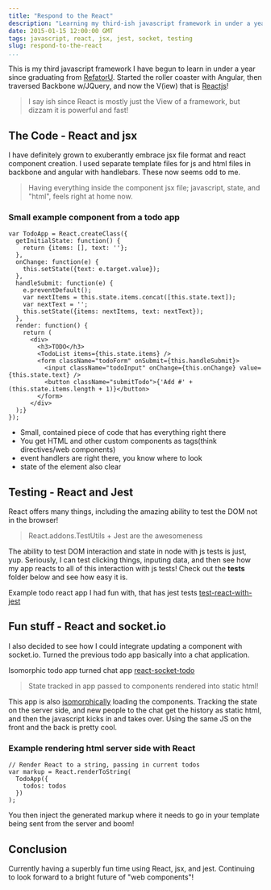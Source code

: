 ```yaml
---
title: "Respond to the React"
description: "Learning my third-ish javascript framework in under a year, me likee!"
date: 2015-01-15 12:00:00 GMT
tags: javascript, react, jsx, jest, socket, testing
slug: respond-to-the-react
...
```


This is my third javascript framework I have begun to learn in under a year since graduating from [RefatorU](www.refactoru.com). Started the roller coaster with Angular, then traversed Backbone w/JQuery, and now the V(iew) that is [Reactjs](https://facebook.github.io/react/)!

> I say ish since React is mostly just the View of a framework, but dizzam it is powerful and fast!

## The Code - React and jsx

I have definitely grown to exuberantly embrace jsx file format and react component creation. I used separate template files for js and html files in backbone and angular with handlebars. These now seems odd to me.

> Having everything inside the component jsx file; javascript, state, and "html", feels right at home now.

### Small example component from a todo app

```
var TodoApp = React.createClass({
  getInitialState: function() {
    return {items: [], text: ''};
  },
  onChange: function(e) {
    this.setState({text: e.target.value});
  },
  handleSubmit: function(e) {
    e.preventDefault();
    var nextItems = this.state.items.concat([this.state.text]);
    var nextText = '';
    this.setState({items: nextItems, text: nextText});
  },
  render: function() {
    return (
      <div>
        <h3>TODO</h3>
        <TodoList items={this.state.items} />
        <form className="todoForm" onSubmit={this.handleSubmit}>
          <input className="todoInput" onChange={this.onChange} value={this.state.text} />
          <button className="submitTodo">{'Add #' + (this.state.items.length + 1)}</button>
        </form>
      </div>
  );}
});
```

- Small, contained piece of code that has everything right there
- You get HTML and other custom components as tags(think directives/web components)
- event handlers are right there, you know where to look
- state of the element also clear

## Testing - React and Jest

React offers many things, including the amazing ability to test the DOM not in the browser!  

> React.addons.TestUtils + Jest are the awesomeness

The ability to test DOM interaction and state in node with js tests is just, yup. Seriously, I can test clicking things, inputing data, and then see how my app reacts to all of this interaction with js tests! Check out the __tests__ folder below and see how easy it is.

Example todo react app I had fun with, that has jest tests [test-react-with-jest](https://github.com/hartzis/test-react-with-jest)

## Fun stuff - React and socket.io

I also decided to see how I could integrate updating a component with socket.io.  Turned the previous todo app basically into a chat application.

Isomorphic todo app turned chat app [react-socket-todo](https://github.com/hartzis/react-socket-todo)

> State tracked in app passed to components rendered into static html!

This app is also [isomorphically](http://blog.risingstack.com/from-angularjs-to-react-the-isomorphic-way/) loading the components. Tracking the state on the server side, and new people to the chat get the history as static html, and then the javascript kicks in and takes over.  Using the same JS on the front and the back is pretty cool.

### Example rendering html server side with React

```
// Render React to a string, passing in current todos
var markup = React.renderToString(
  TodoApp({
    todos: todos
  })
);
```

You then inject the generated markup where it needs to go in your template being sent from the server and boom!

## Conclusion

Currently having a superbly fun time using React, jsx, and jest. Continuing to look forward to a bright future of "web components"!
